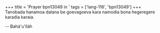 +++
title = 'Prayer bpn13049 in '
tags = ['lang-116', 'bpn13049']
+++
Tanobada hanamoa dalana be goevagoeva kara namodia bona hegeregere karadia karaia.

-- Bahá'u'lláh
